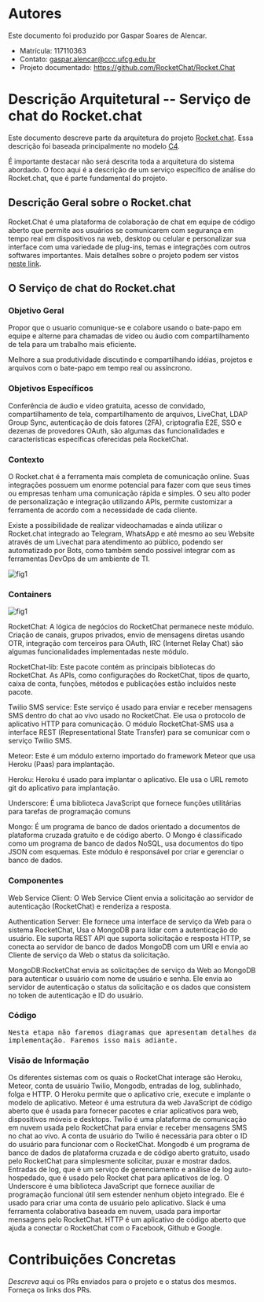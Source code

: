 
# Autores

Este documento foi produzido por Gaspar Soares de Alencar.

- Matrícula: 117110363
- Contato: gaspar.alencar@ccc.ufcg.edu.br
- Projeto documentado: https://github.com/RocketChat/Rocket.Chat

# Descrição Arquitetural -- Serviço de chat do Rocket.chat

Este documento descreve parte da arquitetura do projeto [Rocket.chat](https://github.com/RocketChat/Rocket.Chat). Essa descrição foi baseada principalmente no modelo [C4](https://c4model.com/).

É importante destacar não será descrita toda a arquitetura do sistema abordado. O foco aqui é a descrição de um serviço específico de análise do Rocket.chat, que é parte fundamental do projeto.


## Descrição Geral sobre o Rocket.chat

Rocket.Chat é uma plataforma de colaboração de chat em equipe de código aberto que permite aos usuários se comunicarem com segurança em tempo real em dispositivos na web, desktop ou celular e personalizar sua interface com uma variedade de plug-ins, temas e integrações com outros softwares importantes. Mais detalhes sobre o projeto podem ser vistos [neste link](https://rocket.chat/pt-br/).

## O Serviço de chat do Rocket.chat

### Objetivo Geral
Propor que o usuario comunique-se e colabore usando o bate-papo em equipe e alterne para chamadas de vídeo ou áudio com compartilhamento de tela para um trabalho mais eficiente.

Melhore a sua produtividade discutindo e compartilhando idéias, projetos e arquivos com o bate-papo em tempo real ou assíncrono.

### Objetivos Específicos

Conferência de áudio e vídeo gratuita, acesso de convidado, compartilhamento de tela, compartilhamento de arquivos, LiveChat, LDAP Group Sync, autenticação de dois fatores (2FA), criptografia E2E, SSO e dezenas de provedores OAuth, são algumas das funcionalidades e características específicas oferecidas pela RocketChat.

### Contexto

O Rocket.chat é a ferramenta mais completa de comunicação online. Suas integrações possuem um enorme potencial para fazer com que seus times ou empresas tenham uma comunicação rápida e simples. O seu alto poder de personalização e integração utilizando APIs, permite customizar a ferramenta de acordo com a necessidade de cada cliente.

Existe a possibilidade de realizar videochamadas e ainda utilizar o Rocket.chat integrado ao Telegram, WhatsApp e até mesmo ao seu Website através de um Livechat para atendimento ao público, podendo ser automatizado por Bots, como também sendo possivel integrar com as ferramentas DevOps de um ambiente de TI.



![fig1](c-context.png)



### Containers

![fig1](d.png)


RocketChat: A lógica de negócios do RocketChat permanece neste módulo. Criação de canais, grupos privados, envio de mensagens diretas usando OTR, integração com terceiros para OAuth, IRC (Internet Relay Chat) são algumas funcionalidades implementadas neste módulo.

RocketChat-lib: Este pacote contém as principais bibliotecas do RocketChat. As APIs, como configurações do RocketChat, tipos de quarto, caixa de conta, funções, métodos e publicações estão incluídos neste pacote.

Twilio SMS service: Este serviço é usado para enviar e receber mensagens SMS dentro do chat ao vivo usado no RocketChat. Ele usa o protocolo de aplicativo HTTP para comunicação. O módulo RocketChat-SMS usa a interface REST (Representational State Transfer) para se comunicar com o serviço Twilio SMS.

Meteor: Este é um módulo externo importado do framework Meteor que usa Heroku (Paas) para implantação.

Heroku: Heroku é usado para implantar o aplicativo. Ele usa o URL remoto git do aplicativo para implantação.

Underscore: É uma biblioteca JavaScript que fornece funções utilitárias para tarefas de programação comuns

Mongo: É um programa de banco de dados orientado a documentos de plataforma cruzada gratuito e de código aberto. O Mongo é classificado como um programa de banco de dados NoSQL, usa documentos do tipo JSON com esquemas. Este módulo é responsável por criar e gerenciar o banco de dados.
### Componentes

Web Service Client: O Web Service Client envia a solicitação ao servidor de autenticação (RocketChat) e renderiza a resposta.

Authentication Server: Ele fornece uma interface de serviço da Web para o sistema RocketChat, Usa o MongoDB para lidar com a autenticação do usuário. Ele suporta REST API que suporta solicitação e resposta HTTP, se conecta ao servidor de banco de dados MongoDB com um URI e envia ao Cliente de serviço da Web o status da solicitação.

MongoDB:RocketChat envia as solicitações de serviço da Web ao MongoDB para autenticar o usuário com nome de usuário e senha. Ele envia ao servidor de autenticação o status da solicitação e os dados que consistem no token de autenticação e ID do usuário.

### Código

<pre>
Nesta etapa não faremos diagramas que apresentam detalhes da
implementação. Faremos isso mais adiante.
</pre>

### Visão de Informação

Os diferentes sistemas com os quais o RocketChat interage são Heroku, Meteor, conta de usuário Twilio, Mongodb, entradas de log, sublinhado, folga e HTTP. O Heroku permite que o aplicativo crie, execute e implante o modelo de aplicativo. Meteor é uma estrutura da web JavaScript de código aberto que é usada para fornecer pacotes e criar aplicativos para web, dispositivos móveis e desktops. Twilio é uma plataforma de comunicação em nuvem usada pelo RocketChat para enviar e receber mensagens SMS no chat ao vivo. A conta de usuário do Twilio é necessária para obter o ID do usuário para funcionar com o RocketChat. Mongodb é um programa de banco de dados de plataforma cruzada e de código aberto gratuito, usado pelo RocketChat para simplesmente solicitar, puxar e mostrar dados. Entradas de log, que é um serviço de gerenciamento e análise de log auto-hospedado, que é usado pelo Rocket chat para aplicativos de log. O Underscore é uma biblioteca JavaScript que fornece auxiliar de programação funcional útil sem estender nenhum objeto integrado. Ele é usado para criar uma conta de usuário pelo aplicativo. Slack é uma ferramenta colaborativa baseada em nuvem, usada para importar mensagens pelo RocketChat. HTTP é um aplicativo de código aberto que ajuda a conectar o RocketChat com o Facebook, Github e Google.

# Contribuições Concretas

*Descreva* aqui os PRs enviados para o projeto e o status dos mesmos. Forneça os links dos PRs.
